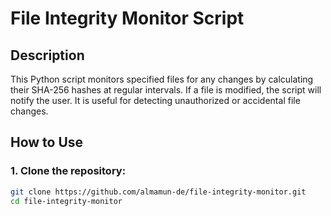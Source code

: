 # File Integrity Monitor Script

## Description

This Python script monitors specified files for any changes by calculating their SHA-256 hashes at regular intervals. If a file is modified, the script will notify the user. It is useful for detecting unauthorized or accidental file changes.

## How to Use

### 1. Clone the repository:

```bash
git clone https://github.com/almamun-de/file-integrity-monitor.git
cd file-integrity-monitor

